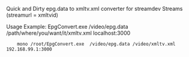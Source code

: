 Quick and Dirty epg.data to xmltv.xml converter for streamdev Streams (streamurl = xmltvid)


Usage Example:
        EpgConvert.exe /video/epg.data /path/where/you/want/it/xmltv.xml localhost:3000
        
        mono /root/EpgConvert.exe  /video/epg.data /video/xmltv.xml 192.168.99.1:3000

